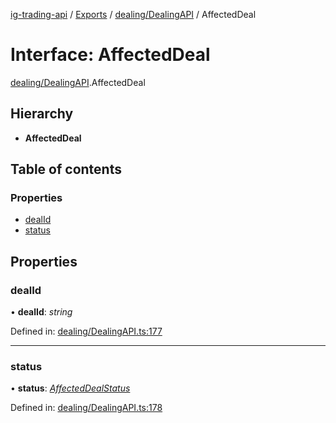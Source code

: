 [ig-trading-api](../README.md) / [Exports](../modules.md) / [dealing/DealingAPI](../modules/dealing_dealingapi.md) / AffectedDeal

# Interface: AffectedDeal

[dealing/DealingAPI](../modules/dealing_dealingapi.md).AffectedDeal

## Hierarchy

- **AffectedDeal**

## Table of contents

### Properties

- [dealId](dealing_dealingapi.affecteddeal.md#dealid)
- [status](dealing_dealingapi.affecteddeal.md#status)

## Properties

### dealId

• **dealId**: _string_

Defined in: [dealing/DealingAPI.ts:177](https://github.com/bennycode/ig-trading-api/blob/1448b27/src/dealing/DealingAPI.ts#L177)

---

### status

• **status**: [_AffectedDealStatus_](../enums/dealing_dealingapi.affecteddealstatus.md)

Defined in: [dealing/DealingAPI.ts:178](https://github.com/bennycode/ig-trading-api/blob/1448b27/src/dealing/DealingAPI.ts#L178)

